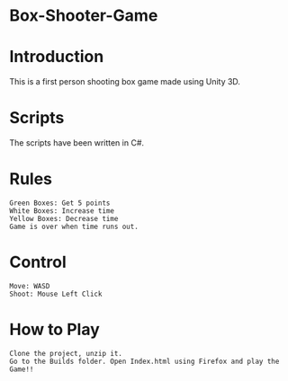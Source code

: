 # Box-Shooter-Game
# Introduction
This is a first person shooting box game made using Unity 3D.

# Scripts
The scripts have been written in C#.

# Rules
    Green Boxes: Get 5 points
    White Boxes: Increase time
    Yellow Boxes: Decrease time
    Game is over when time runs out. 

# Control
    Move: WASD
    Shoot: Mouse Left Click 
    
    
# How to Play
    Clone the project, unzip it.
    Go to the Builds folder. Open Index.html using Firefox and play the Game!!

